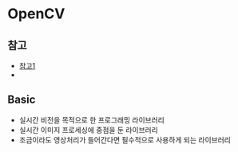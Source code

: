 # OpenCV

## 참고

- [참고1](https://m.blog.naver.com/samsjang/220498694383)
- 



## Basic

- 실시간 비전을 목적으로 한 프로그래밍 라이브러리
- 실시간 이미지 프로세싱에 중점을 둔 라이브러리
- 조금이라도 영상처리가 들어간다면 필수적으로 사용하게 되는 라이브러리